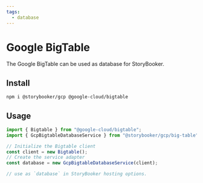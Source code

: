 ```yaml
---
tags:
  - database
---
```


# Google BigTable

The Google BigTable can be used as database for StoryBooker.

## Install

```sh
npm i @storybooker/gcp @google-cloud/bigtable
```

## Usage

```js
import { Bigtable } from "@google-cloud/bigtable";
import { GcpBigtableDatabaseService } from "@storybooker/gcp/big-table";

// Initialize the Bigtable client
const client = new Bigtable();
// Create the service adapter
const database = new GcpBigtableDatabaseService(client);

// use as `database` in StoryBooker hosting options.
```
